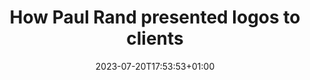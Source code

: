 ---
title: "How Paul Rand presented logos to clients"
date: 2023-07-20T17:53:53+01:00
draft: false
slug: "paul-rand-logo"
# Add Cloudinary image slug without base url
# e.g v1548709265/mood/some_image.jpg, not https://res.cloudinary.com/your_cloud_name/image/upload/v1548709265/mood/some_image.jpg
# Image alt will display below image in grid view
image_alt: "Paul Rand’s Ford logo presentation"
# Accepted values: portrait, landscape, wide, square
image_ratio: "landscape"
# Must not change
layout: lightbox
tags:
 - Logo
 - Design
---